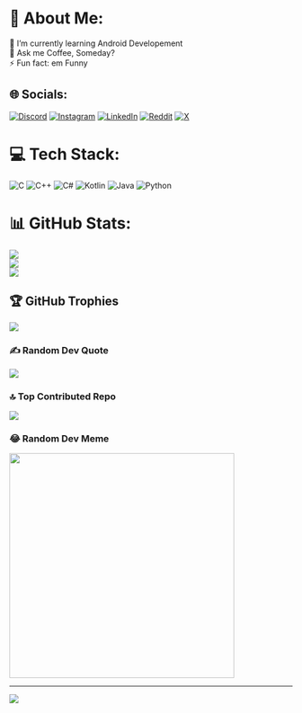 # 💫 About Me:
🌱 I’m currently learning Android Developement<br>💬 Ask me Coffee, Someday?<br>⚡ Fun fact: em Funny


## 🌐 Socials:
[![Discord](https://img.shields.io/badge/Discord-%237289DA.svg?logo=discord&logoColor=white)](https://discord.gg/) [![Instagram](https://img.shields.io/badge/Instagram-%23E4405F.svg?logo=Instagram&logoColor=white)](https://instagram.com/) [![LinkedIn](https://img.shields.io/badge/LinkedIn-%230077B5.svg?logo=linkedin&logoColor=white)](https://linkedin.com/in/linkedin.com/in/anshulisworking) [![Reddit](https://img.shields.io/badge/Reddit-%23FF4500.svg?logo=Reddit&logoColor=white)](https://reddit.com/user/) [![X](https://img.shields.io/badge/X-black.svg?logo=X&logoColor=white)](https://x.com/@JustExtraAnshul) 

# 💻 Tech Stack:
![C](https://img.shields.io/badge/c-%2300599C.svg?style=for-the-badge&logo=c&logoColor=white) ![C++](https://img.shields.io/badge/c++-%2300599C.svg?style=for-the-badge&logo=c%2B%2B&logoColor=white) ![C#](https://img.shields.io/badge/c%23-%23239120.svg?style=for-the-badge&logo=csharp&logoColor=white) ![Kotlin](https://img.shields.io/badge/kotlin-%237F52FF.svg?style=for-the-badge&logo=kotlin&logoColor=white) ![Java](https://img.shields.io/badge/java-%23ED8B00.svg?style=for-the-badge&logo=openjdk&logoColor=white) ![Python](https://img.shields.io/badge/python-3670A0?style=for-the-badge&logo=python&logoColor=ffdd54)
# 📊 GitHub Stats:
![](https://github-readme-stats.vercel.app/api?username=OkayAnshul&theme=tokyonight&hide_border=false&include_all_commits=true&count_private=false)<br/>
![](https://github-readme-streak-stats.herokuapp.com/?user=OkayAnshul&theme=tokyonight&hide_border=false)<br/>
![](https://github-readme-stats.vercel.app/api/top-langs/?username=OkayAnshul&theme=tokyonight&hide_border=false&include_all_commits=true&count_private=false&layout=compact)

## 🏆 GitHub Trophies
![](https://github-profile-trophy.vercel.app/?username=OkayAnshul&theme=gruvbox&no-frame=false&no-bg=false&margin-w=4)

### ✍️ Random Dev Quote
![](https://quotes-github-readme.vercel.app/api?type=horizontal&theme=radical)

### 🔝 Top Contributed Repo
![](https://github-contributor-stats.vercel.app/api?username=OkayAnshul&limit=5&theme=tokyonight&combine_all_yearly_contributions=true)

### 😂 Random Dev Meme
<img src='https://memer-new.vercel.app/' style="height: 400px;"/>

---
[![](https://visitcount.itsvg.in/api?id=OkayAnshul&icon=10&color=0)](https://visitcount.itsvg.in)

<!-- Proudly created with GPRM ( https://gprm.itsvg.in ) -->
